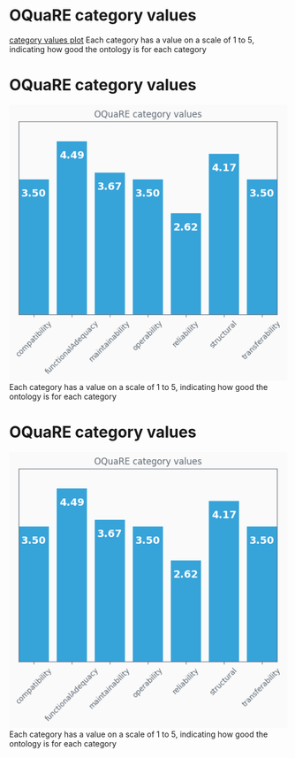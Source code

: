 # OQuaRE category values
[category values plot](ontologyAGROcategory_values.png)
Each category has a value on a scale of 1 to 5, indicating how good the ontology is for each category
# OQuaRE category values
![category values plot](ontologyAGROcategory_values.png)
Each category has a value on a scale of 1 to 5, indicating how good the ontology is for each category
# OQuaRE category values
![category values plot](ontologyAGROcategory_values.png)
Each category has a value on a scale of 1 to 5, indicating how good the ontology is for each category
